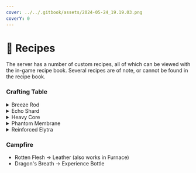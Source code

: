 ```yaml
---
cover: ../../.gitbook/assets/2024-05-24_19.19.03.png
coverY: 0
---
```


# 📜 Recipes

The server has a number of custom recipes, all of which can be viewed with the in-game recipe book. Several recipes are of note, or cannot be found in the recipe book.

### Crafting Table

<details>

<summary>Breeze Rod</summary>

![](<../../.gitbook/assets/image (8).png>)

</details>

<details>

<summary>Echo Shard</summary>

![](<../../.gitbook/assets/image (6).png>)

</details>

<details>

<summary>Heavy Core</summary>

Temporary crafting recipe for 1.20.6.

![](<../../.gitbook/assets/image (7).png>)

</details>

<details>

<summary>Phantom Membrane</summary>

![](<../../.gitbook/assets/image (3).png>)

</details>

<details>

<summary>Reinforced Elytra</summary>

A Reinforced Elytra provides some armour protection.

![](<../../.gitbook/assets/image (4).png>)

</details>

### Campfire

* Rotten Flesh -> Leather (also works in Furnace)
* Dragon's Breath -> Experience Bottle
